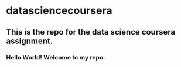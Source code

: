 # datasciencecoursera
## This is the repo for the data science coursera assignment.
### Hello World! Welcome to my repo.
